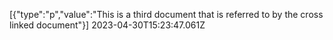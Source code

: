 [{"type":"p","value":"This is a third document that is referred to by the cross linked document"}] 2023-04-30T15:23:47.061Z